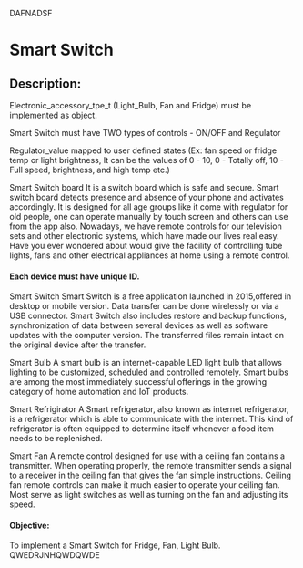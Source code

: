 DAFNADSF
#  Smart Switch
## Description:
Electronic_accessory_tpe_t (Light_Bulb, Fan and Fridge) must be implemented as object.

Smart Switch must have TWO types of controls - ON/OFF and Regulator

Regulator_value mapped to user defined states  (Ex: fan speed or fridge temp or light brightness, It can be the values of  0 - 10, 0 - Totally off, 10 - Full speed, brightness, and high temp etc.)

Smart Switch board It is a switch board which is safe and secure. Smart switch board detects presence and absence of your phone and activates accordingly. It is designed for all age groups like it come with regulator for old people, one can operate manually by touch screen and others can use from the app also.
Nowadays, we have remote controls for our television sets and other electronic systems, which 
have made our lives real easy. Have you ever wondered about would give the facility of controlling tube lights, fans and other electrical appliances at home using a 
remote control.

#### Each device must have unique ID.
Smart Switch Smart Switch is a free application launched in 2015,offered in desktop or mobile version. Data transfer can be done wirelessly or via a USB connector. Smart Switch also includes restore and backup functions, synchronization of data between several devices as well as software updates with the computer version. The transferred files remain intact on the original device after the transfer.

Smart Bulb A smart bulb is an internet-capable LED light bulb that allows lighting to be customized, scheduled and controlled remotely. Smart bulbs are among the most immediately successful offerings in the growing category of home automation and IoT products.

Smart Refrigirator A Smart refrigerator, also known as internet refrigerator, is a refrigerator which is able to communicate with the internet. This kind of refrigerator is often equipped to determine itself whenever a food item needs to be replenished. 

Smart Fan A remote control designed for use with a ceiling fan contains a transmitter. When operating properly, the remote transmitter sends a signal to a receiver in the ceiling fan that gives the fan simple instructions. Ceiling fan remote controls can make it much easier to operate your ceiling fan. Most serve as light switches as well as turning on the fan and adjusting its speed.

#### Objective:
To implement a Smart Switch for Fridge, Fan, Light Bulb.
QWEDRJNHQWDQWDE
